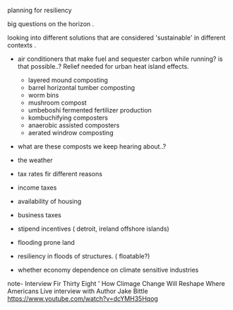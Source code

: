 planning for resiliency

big questions on the horizon . 

looking into different solutions that are considered 'sustainable' in different contexts . 
 - air conditioners that make fuel and sequester carbon while running? is that possible..?  Relief needed for urban heat island effects.

   - layered mound composting
   - barrel horizontal tumber composting
   - worm bins
   - mushroom compost
   - umbeboshi fermented fertilizer production
   - kombuchifying composters
   - anaerobic assisted composters
   - aerated windrow composting
  
- what are these composts we keep hearing about..?

-  the weather
- tax rates fir different reasons
- income taxes
- availability of housing
- business taxes
- stipend incentives ( detroit, ireland offshore islands)
- flooding prone land
- resiliency in floods of structures. ( floatable?)
- whether economy dependence on climate sensitive industries


note- Interview Fir Thirty Eight ' How Climage Change Will Reshape Where Americans Live 
interview with Author Jake Bittle https://www.youtube.com/watch?v=dcYMH35Hqog


